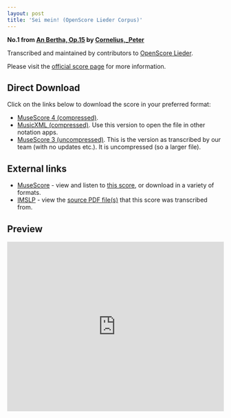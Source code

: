 ```yaml
---
layout: post
title: 'Sei mein! (OpenScore Lieder Corpus)'
---
```


__No.1 from [An Bertha, Op.15](https://fourscoreandmore.org/openscore/lieder/Cornelius,_Peter/An_Bertha,_Op.15/) by [Cornelius,_Peter](https://fourscoreandmore.org/openscore/lieder/Cornelius,_Peter)__

Transcribed and maintained by contributors to [OpenScore Lieder].

Please visit the [official score page] for more information.

[official score page]: https://musescore.com/openscore-lieder-corpus/scores/5062156
[OpenScore Lieder]: https://musescore.com/openscore-lieder-corpus

## Direct Download

Click on the links below to download the score in your preferred format:
- [MuseScore 4 (compressed)](https://fourscoreandmore.org/openscore/lieder/Cornelius,_Peter/An_Bertha,_Op.15/1_Sei_mein%21.mscz).
- [MusicXML (compressed)](https://fourscoreandmore.org/openscore/lieder/Cornelius,_Peter/An_Bertha,_Op.15/1_Sei_mein%21.mxl). Use this version to open the file in other notation apps.
- [MuseScore 3 (uncompressed)](https://raw.githubusercontent.com/OpenScore/Lieder/refs/heads/main/scores/Cornelius,_Peter/An_Bertha,_Op.15/1_Sei_mein%21/lc5062156.mscx). This is the version as transcribed by our team (with no updates etc.). It is uncompressed (so a larger file).

## External links

- [MuseScore] - view and listen to [this score][MuseScore], or download in a variety of formats.
- [IMSLP] - view the [source PDF file(s)][IMSLP] that this score was transcribed from.

[MuseScore]: https://musescore.com/score/5062156
[IMSLP]: https://imslp.org/wiki/Special:ReverseLookup/344852

## Preview

<iframe width="100%" height="394" src="https://musescore.com/openscore-lieder-corpus/scores/5062156/embed" frameborder="0" allowfullscreen allow="autoplay; fullscreen"></iframe>
